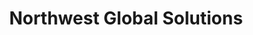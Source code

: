 ---
title: "Northwest Global Solutions"
url: /malaba-town-council/northwest-global-solutions/
shop: Supermarkt
---